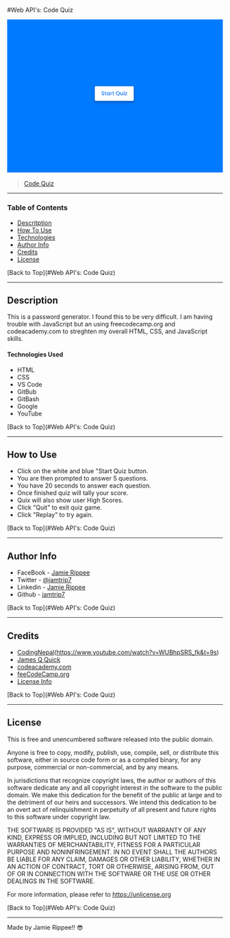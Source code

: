 #Web API's: Code Quiz

![Project Image](https://github.com/jamtrip7/code-quiz/blob/main/assets/Screenshot/code-quiz-screenshot.png)

> [Code Quiz](https://jamtrip7.github.io/code-quiz/.)

---

### Table of Contents

- [Descritption](#description)
- [How To Use](#how-to-use)
- [Technologies](#technologies)
- [Author Info](#author-info)
- [Credits](#credits)
- [License](#license)

[Back to Top](#Web API's: Code Quiz)

---

## Description

This is a password generator. I found this to be very difficult. I am having trouble with JavaScript but an using freecodecamp.org and codeacademy.com to streghten my overall HTML, CSS, and JavaScript skills.

#### Technologies Used

- HTML
- CSS
- VS Code
- GitBub
- GitBash
- Google
- YouTube

[Back to Top](#Web API's: Code Quiz)

---

## How to Use

- Click on the white and blue "Start Quiz button. 
- You are then prompted to answer 5 questions.
- You have 20 seconds to answer each question.
- Once finished quiz will tally your score.
- Quix will also show user High Scores.
- Click "Quit" to exit quiz game.
- Click "Replay" to try again.

[Back to Top](#Web API's: Code Quiz)

---

## Author Info

- FaceBook - [Jamie Rippee](https://www.facebook.com/jamie.rippee.1/)
- Twitter - [@jamtrip7](https://twitter.com/jamtrip7)
- Linkedin - [Jamie Rippee](https://www.linkedin.com/in/jamie-rippee-28316513/)
- Github - [jamtrip7](https://github.com/jamtrip7)

[Back to Top](#Web API's: Code Quiz)

---

## Credits


- [CodingNepal](https://www.youtube.com/watch?v=pQr4O1OITJo&t=1143s)(https://www.youtube.com/watch?v=WUBhpSRS_fk&t=9s)
- [James Q Quick](https://www.youtube.com/watch?v=DFhmNLKwwGw)
- [codeacademy.com](https://www.codeacdemy.com)
- [feeCodeCamp.org](https://www.freecodecamp.org)
- [License Info](https://choosealicense.com/licenses/unlicense/#)

[Back to Top](#Web API's: Code Quiz)

---

## License

This is free and unencumbered software released into the public domain.

Anyone is free to copy, modify, publish, use, compile, sell, or
distribute this software, either in source code form or as a compiled
binary, for any purpose, commercial or non-commercial, and by any
means.

In jurisdictions that recognize copyright laws, the author or authors
of this software dedicate any and all copyright interest in the
software to the public domain. We make this dedication for the benefit
of the public at large and to the detriment of our heirs and
successors. We intend this dedication to be an overt act of
relinquishment in perpetuity of all present and future rights to this
software under copyright law.

THE SOFTWARE IS PROVIDED "AS IS", WITHOUT WARRANTY OF ANY KIND,
EXPRESS OR IMPLIED, INCLUDING BUT NOT LIMITED TO THE WARRANTIES OF
MERCHANTABILITY, FITNESS FOR A PARTICULAR PURPOSE AND NONINFRINGEMENT.
IN NO EVENT SHALL THE AUTHORS BE LIABLE FOR ANY CLAIM, DAMAGES OR
OTHER LIABILITY, WHETHER IN AN ACTION OF CONTRACT, TORT OR OTHERWISE,
ARISING FROM, OUT OF OR IN CONNECTION WITH THE SOFTWARE OR THE USE OR
OTHER DEALINGS IN THE SOFTWARE.

For more information, please refer to <https://unlicense.org>

[Back to Top](#Web API's: Code Quiz)

---

Made by Jamie Rippee!! 😎
